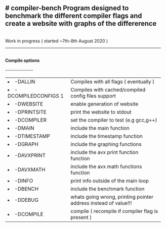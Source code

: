 <H2># compiler-bench
Program designed to benchmark the different compiler flags and create a website with graphs of the differerence</H2>
<BR>
Work in progress ( started ~7th-8th August 2020 )
<BR>
<HR>
<BR>
<B>Compile options</B><BR>
<TABLE>
<UL>
<TR>-<TD><LI>-DALLIN</TD><TD>Compiles with all flags ( eventually )</LI></TD></TR>
<TR>-<TD><LI>-DCOMPILEDCONFIGS 1</TD><TD>Compiles with cached/compiled config files support</LI></TD></TR>
<TR>-<TD><LI>-DWEBSITE</TD><TD>enable generation of website</LI></TD></TR>
<TR>-<TD><LI>-DPRINTSITE</TD><TD>print the website to stdout</LI></TD></TR>
<TR>-<TD><LI>-DCOMPILER</TD><TD>set the compiler to test (e.g gcc,g++)</LI></TD></TR>
<TR>-<TD><LI>-DMAIN</TD><TD>include the main function</LI></TD></TR>
<TR>-<TD><LI>-DTIMESTAMP</TD><TD>include the timestamp function</LI></TD></TR>
<TR>-<TD><LI>-DGRAPH</TD><TD>include the graphing functions</LI></TD></TR>
<TR>-<TD><LI>-DAVXPRINT</TD><TD>include the avx print function function</LI></TD></TR>
<TR>-<TD><LI>-DAVXMATH</TD><TD>include the avx math functions function</LI></TD></TR>
<TR>-<TD><LI>-DINFO</TD><TD>print info outside of the main loop</LI></TD></TR>
<TR>-<TD><LI>-DBENCH</TD><TD>include the benchmark function</LI></TD></TR>
<TR>-<TD><LI>-DDEBUG</TD><TD>whats going wrong, printing pointer address instead of value!!!</LI></TD></TR>
<TR>-<TD><LI>-DCOMPILE</TD><TD>compile ( recompile if compiler flag is present )</LI></TD></TR>
</UL>
</TABLE>
